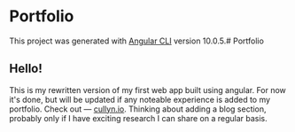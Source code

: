 # Portfolio

This project was generated with [Angular CLI](https://github.com/angular/angular-cli) version 10.0.5.# Portfolio

## Hello!

This is my rewritten version of my first web app built using angular. For now it's done, but will be updated if any noteable experience is added to my portfolio. Check out  &mdash; [cullyn.io](https://cullyn.io). Thinking about adding a blog section, probably only if I have exciting research I can share on a regular basis.
